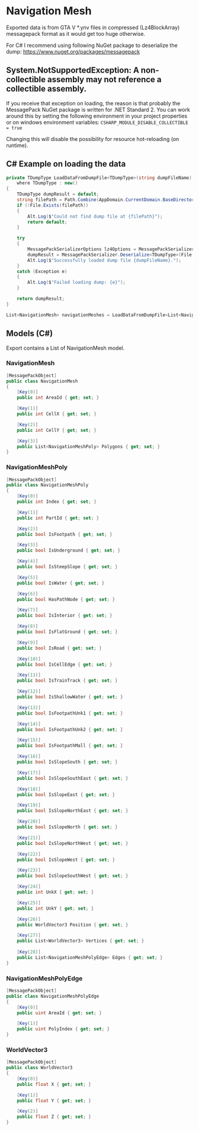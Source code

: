 # Navigation Mesh
Exported data is from GTA V *.ynv files in compressed (Lz4BlockArray) messagepack format as it would get too huge otherwise. 

For C# I recommend using following NuGet package to deserialize the dump: https://www.nuget.org/packages/messagepack

## System.NotSupportedException: A non-collectible assembly may not reference a collectible assembly.
If you receive that exception on loading, the reason is that probably the MessagePack NuGet package is written for .NET Standard 2. You can work around this by setting the following environment in your project properties or on windows environment variables:
`CSHARP_MODULE_DISABLE_COLLECTIBLE = true`

Changing this will disable the possibility for resource hot-reloading (on runtime).

## C# Example on loading the data
```csharp
private TDumpType LoadDataFromDumpFile<TDumpType>(string dumpFileName)
    where TDumpType : new()
{
    TDumpType dumpResult = default;
    string filePath = Path.Combine(AppDomain.CurrentDomain.BaseDirectory, "resources", yourResourceName, "data", dumpFileName);
    if (!File.Exists(filePath))
    {
        Alt.Log($"Could not find dump file at {filePath}");
        return default;
    }

    try
    {
        MessagePackSerializerOptions lz4Options = MessagePackSerializerOptions.Standard.WithCompression(MessagePackCompression.Lz4BlockArray);
        dumpResult = MessagePackSerializer.Deserialize<TDumpType>(File.ReadAllBytes(filePath), lz4Options);
        Alt.Log($"Successfully loaded dump file {dumpFileName}.");
    }
    catch (Exception e)
    {
        Alt.Log($"Failed loading dump: {e}");
    }

    return dumpResult;
}
```
```csharp
List<NavigationMesh> navigationMeshes = LoadDataFromDumpFile<List<NavigationMesh>>("navigationmeshes.json");
```

## Models (C#)
Export contains a List of NavigationMesh model.

### NavigationMesh
```csharp
[MessagePackObject]
public class NavigationMesh
{
    [Key(0)]
    public int AreaId { get; set; }

    [Key(1)]
    public int CellX { get; set; }

    [Key(2)]
    public int CellY { get; set; }

    [Key(3)]
    public List<NavigationMeshPoly> Polygons { get; set; }
}
```

### NavigationMeshPoly
```csharp
[MessagePackObject]
public class NavigationMeshPoly
{
    [Key(0)]
    public int Index { get; set; }

    [Key(1)]
    public int PartId { get; set; }

    [Key(2)]
    public bool IsFootpath { get; set; }

    [Key(3)]
    public bool IsUnderground { get; set; }

    [Key(4)]
    public bool IsSteepSlope { get; set; }

    [Key(5)]
    public bool IsWater { get; set; }

    [Key(6)]
    public bool HasPathNode { get; set; }

    [Key(7)]
    public bool IsInterior { get; set; }

    [Key(8)]
    public bool IsFlatGround { get; set; }

    [Key(9)]
    public bool IsRoad { get; set; }

    [Key(10)]
    public bool IsCellEdge { get; set; }

    [Key(11)]
    public bool IsTrainTrack { get; set; }

    [Key(12)]
    public bool IsShallowWater { get; set; }

    [Key(13)]
    public bool IsFootpathUnk1 { get; set; }

    [Key(14)]
    public bool IsFootpathUnk2 { get; set; }

    [Key(15)]
    public bool IsFootpathMall { get; set; }

    [Key(16)]
    public bool IsSlopeSouth { get; set; }

    [Key(17)]
    public bool IsSlopeSouthEast { get; set; }

    [Key(18)]
    public bool IsSlopeEast { get; set; }

    [Key(19)]
    public bool IsSlopeNorthEast { get; set; }

    [Key(20)]
    public bool IsSlopeNorth { get; set; }

    [Key(21)]
    public bool IsSlopeNorthWest { get; set; }

    [Key(22)]
    public bool IsSlopeWest { get; set; }

    [Key(23)]
    public bool IsSlopeSouthWest { get; set; }

    [Key(24)]
    public int UnkX { get; set; }

    [Key(25)]
    public int UnkY { get; set; }

    [Key(26)]
    public WorldVector3 Position { get; set; }

    [Key(27)]
    public List<WorldVector3> Vertices { get; set; }
    
    [Key(28)]
    public List<NavigationMeshPolyEdge> Edges { get; set; }
}
```

### NavigationMeshPolyEdge
```csharp
[MessagePackObject]
public class NavigationMeshPolyEdge
{
    [Key(0)]
    public uint AreaId { get; set; }

    [Key(1)]
    public uint PolyIndex { get; set; }
}
```

### WorldVector3
```csharp
[MessagePackObject]
public class WorldVector3
{
    [Key(0)]
    public float X { get; set; }

    [Key(1)]
    public float Y { get; set; }

    [Key(2)]
    public float Z { get; set; }
}
```